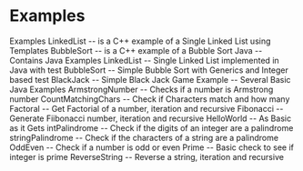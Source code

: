 Examples
========

Examples
	LinkedList -- is a C++ example of a Single Linked List using Templates
	BubbleSort -- is a C++ example of a Bubble Sort
	Java       -- Contains Java Examples
		LinkedList -- Single Linked List implemented in Java with test
		BubbleSort -- Simple Bubble Sort with Generics and Integer based test
		BlackJack  -- Simple Black Jack Game
		Example    -- Several Basic Java Examples
			ArmstrongNumber     -- Checks if a number is Armstrong number
			CountMatchingChars  -- Check if Characters match and how many
			Factoral            -- Get Factorial of a number, iteration and recursive
			Fibonacci           -- Generate Fiibonacci number, iteration and recursive
			HelloWorld          -- As Basic as it Gets
			intPalindrome       -- Check if the digits of an integer are a palindrome
			stringPalindrome    -- Check if the characters of a string are a palindrome
			OddEven             -- Check if a number is odd or even
			Prime               -- Basic check to see if integer is prime
			ReverseString       -- Reverse a string, iteration and recursive
